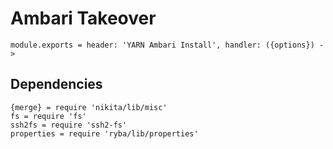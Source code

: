 
# Ambari Takeover

    module.exports = header: 'YARN Ambari Install', handler: ({options}) ->

## Dependencies

    {merge} = require 'nikita/lib/misc'
    fs = require 'fs'
    ssh2fs = require 'ssh2-fs'
    properties = require 'ryba/lib/properties'
